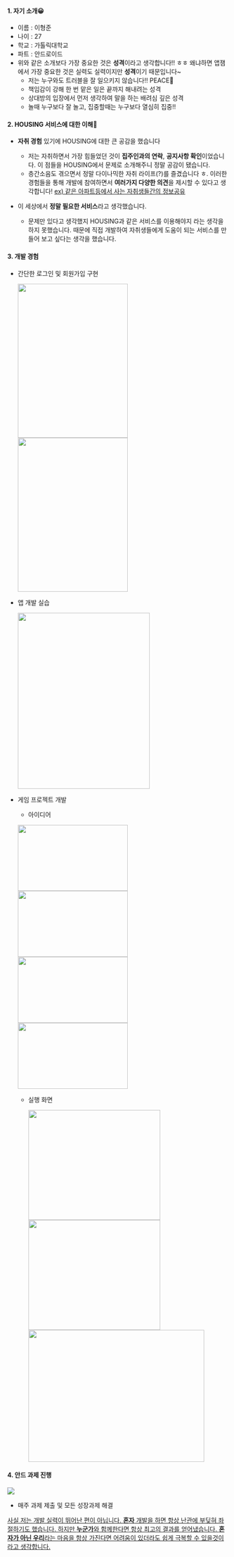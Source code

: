 #### 1. 자기 소개😀

- 이름 : 이형준
- 나이 : 27
- 학교 : 가톨릭대학교
- 파트 : 안드로이드 
- 위와 같은 소개보다 가장 중요한 것은 **성격**이라고 생각합니다!! ㅎㅎ 왜냐하면 앱잼에서 가장 중요한 것은 실력도 실력이지만 **성격**이기 때문입니다~
  - 저는 누구와도 트러블을 잘 일으키지 않습니다!! PEACE🤘
  - 책임감이 강해 한 번 맡은 일은 끝까지 해내려는 성격
  - 상대방의 입장에서 먼저 생각하여 말을 하는 배려심 깊은 성격
  - 놀때 누구보다 잘 놀고, 집중할때는 누구보다 열심히 집중!!



#### 2. HOUSING 서비스에 대한 이해🏡

- **자취 경험** 있기에 HOUSING에 대한 큰 공감을 했습니다

  - 저는 자취하면서 가장 힘들었던 것이 **집주인과의 연락**, **공지사항 확인**이었습니다.  이 점들을 HOUSING에서 문제로 소개해주니 정말 공감이 됐습니다.
  - 층간소음도 겪으면서 정말 다이나믹한 자취 라이프(?)를 즐겼습니다 ㅎ. 이러한 경험들을 통해 개발에 참여하면서 **여러가지 다양한 의견**을 제시할 수 있다고 생각합니다!  <u>ex) 같은 아파트등에서 사는 자취생들간의 정보공유</u>

- 이 세상에서 **정말 필요한 서비스**라고 생각했습니다.

  - 문제만 있다고 생각했지 HOUSING과 같은 서비스를 이용해야지 라는 생각을 하지 못했습니다. 때문에 직접 개발하여 자취생들에게 도움이 되는 서비스를 만들어 보고 싶다는 생각을 했습니다.

  

#### 3. 개발 경험

- 간단한 로그인 및 회원가입 구현

  <p float="left">
      <img width="250" height="350" src="https://user-images.githubusercontent.com/72328789/102696566-b678b100-4272-11eb-8e80-d19b395f50a2.gif">
      <img width="250" height="350" src="https://user-images.githubusercontent.com/72328789/102696683-53d3e500-4273-11eb-816f-2a164c29d8fb.gif"
  </p>


- 앱 개발 실습

  <p float="left">
      <img width = "300" height="400" src="https://user-images.githubusercontent.com/72328789/102697352-86cca780-4278-11eb-8d14-86e9a5374dbc.gif">
  </p>

  

- 게임 프로젝트 개발 

  - 아이디어 

  <p float="left">
      <img width="250" height="150" src="https://user-images.githubusercontent.com/72328789/102696964-94346280-4275-11eb-9d88-44548028e554.png">
       <img width="250" height="150" src="https://user-images.githubusercontent.com/72328789/102696966-95fe2600-4275-11eb-9199-7e1ba8a1b809.png">
      <img width="250" height="150" src="https://user-images.githubusercontent.com/72328789/102696968-972f5300-4275-11eb-8baa-420f026201d5.png">
      <img width="250" height="150" src="https://user-images.githubusercontent.com/72328789/102696971-98608000-4275-11eb-863e-427a5c908afe.png">
  </p>

  - 실행 화면

    <p float="left">
        <img width="300" height="250" src="https://user-images.githubusercontent.com/72328789/102697066-28062e80-4276-11eb-923a-7bd413855a92.png">
        <img width="300" height="250" src="https://user-images.githubusercontent.com/72328789/102697072-2dfc0f80-4276-11eb-8b3a-a676ba8aa0d7.png">
        <img width="400" height="300" src="https://user-images.githubusercontent.com/72328789/102697115-9519c400-4276-11eb-88ca-53fa6feea3b1.gif">
    </p>



#### 4. 안드 과제 진행

<p float="left">
    <img src="https://user-images.githubusercontent.com/72328789/102697431-11ada200-4279-11eb-8911-9e72630d8f30.PNG">
</p>

- 매주 과제 제출 및 모든 성장과제 해결



<u>사실 저는 개발 실력이 뛰어난 편이 아닙니다. **혼자** 개발을 하면 항상 난관에 부딪혀 좌절하기도 했습니다. 하지만 **누군가**와 함께한다면 항상 최고의 결과를 얻어냈습니다. **혼자가 아닌 우리**라는 마음을 항상 가진다면 어려움이 있더라도 쉽게 극복할 수 있을것이라고 생각합니다.</u>   

